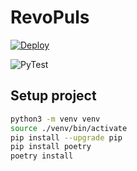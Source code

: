 # RevoPuls

[![Deploy](https://github.com/dagolub/translator/actions/workflows/deploy.yml/badge.svg)](https://github.com/dagolub/translator/actions/workflows/deploy.yml)

![PyTest](https://img.shields.io/endpoint?url=https://gist.githubusercontent.com/dagolub/25d4bd2f53ddf0792bb916d62ac0205a/raw/translator.json)


## Setup project
```bash
python3 -m venv venv
source ./venv/bin/activate
pip install --upgrade pip
pip install poetry
poetry install
```